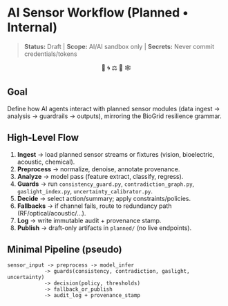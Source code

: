 # AI Sensor Workflow (Planned • Internal)

> **Status:** Draft | **Scope:** AI/AI sandbox only | **Secrets:** Never commit credentials/tokens

<p align="center">
  <span title="AI-first lab">🧪</span>
  <span title="recursive AI layer">🌀</span>
  <span title="safety/ethics">⚖️</span>
  <span title="provenance">🧾</span>
  <span title="resilience">🕸️</span>
</p>

## Goal
Define how AI agents interact with planned sensor modules (data ingest → analysis → guardrails → outputs), mirroring the BioGrid resilience grammar.

## High-Level Flow
1. **Ingest** → load planned sensor streams or fixtures (vision, bioelectric, acoustic, chemical).
2. **Preprocess** → normalize, denoise, annotate provenance.
3. **Analyze** → model pass (feature extract, classify, regress).
4. **Guards** → run `consistency_guard.py`, `contradiction_graph.py`, `gaslight_index.py`, `uncertainty_calibrator.py`.
5. **Decide** → select action/summary; apply constraints/policies.
6. **Fallbacks** → if channel fails, route to redundancy path (RF/optical/acoustic/…).
7. **Log** → write immutable audit + provenance stamp.
8. **Publish** → draft-only artifacts in `planned/` (no live endpoints).

## Minimal Pipeline (pseudo)
```text
sensor_input -> preprocess -> model_infer
            -> guards(consistency, contradiction, gaslight, uncertainty)
            -> decision(policy, thresholds)
            -> fallback_or_publish
            -> audit_log + provenance_stamp
